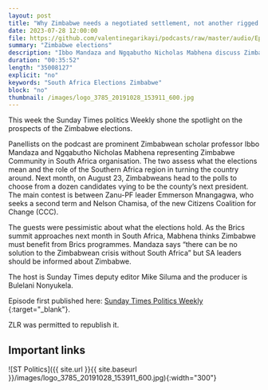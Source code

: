 ```yaml
---
layout: post
title: "Why Zimbabwe needs a negotiated settlement, not another rigged election"
date: 2023-07-28 12:00:00
file: https://github.com/valentinegarikayi/podcasts/raw/master/audio/Ep_14_2023_Mabhena.mp3
summary: "Zimbabwe elections"
description: "Ibbo Mandaza and Ngqabutho Nicholas Mabhena discuss Zimbabwe's upcoming elections"
duration: "00:35:52"
length: "35008127"
explicit: "no"
keywords: "South Africa Elections Zimbabwe"
block: "no"
thumbnail: /images/logo_3785_20191028_153911_600.jpg
---
```


This week the Sunday Times politics Weekly shone the spotlight on the prospects of the Zimbabwe elections.

Panellists on the podcast are prominent Zimbabwean scholar professor Ibbo Mandaza and Ngqabutho Nicholas Mabhena representing Zimbabwe Community in South Africa organisation.
The two assess what the elections mean and the role of the Southern Africa region in turning the country around.
Next month, on August 23, Zimbabweans head to the polls to choose from a dozen candidates vying to be the county’s next president.
The main contest is between Zanu-PF leader Emmerson Mnangagwa, who seeks a second term and Nelson Chamisa, of the new Citizens Coalition for Change (CCC).

The guests were pessimistic about what the elections hold. As the Brics summit approaches next month in South Africa, Mabhena thinks Zimbabwe must benefit from Brics programmes.
Mandaza says “there can be no solution to the Zimbabwean crisis without South Africa” but SA leaders should be informed about Zimbabwe.

The host is Sunday Times deputy editor Mike Siluma and the producer is Bulelani Nonyukela.

Episode first published here: [Sunday Times Politics Weekly ](https://iono.fm/e/1336679){:target="_blank"}.

ZLR was permitted to republish it.


<!--more-->

## Important links

![ST Politics]({{ site.url }}{{ site.baseurl }}/images/logo_3785_20191028_153911_600.jpg){:width="300"}

<!-- Google tag (gtag.js) -->
<script async src="https://www.googletagmanager.com/gtag/js?id=G-02DTBF3N7T"></script>
<script>
  window.dataLayer = window.dataLayer || [];
  function gtag(){dataLayer.push(arguments);}
  gtag('js', new Date());

  gtag('config', 'G-02DTBF3N7T');
</script>

